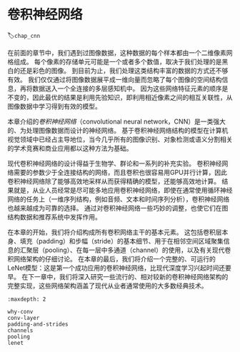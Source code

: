 # 卷积神经网络
:label:`chap_cnn`

在前面的章节中，我们遇到过图像数据，这种数据的每个样本都由一个二维像素网格组成。
每个像素的存储单元可能是一个或者多个数值，取决于我们处理的是黑白的还是彩色的图像。
到目前为止，我们处理这类结构丰富的数据的方式还不够有效。
我们仅仅通过将图像数据展平成一维向量而忽略了每个图像的空间结构信息，再将数据送入一个全连接的多层感知机中。
因为这些网络特征元素的顺序是不变的，因此最优的结果是利用先验知识，即利用相近像素之间的相互关联性，从图像数据中学习得到有效的模型。

本章介绍的*卷积神经网络*（convolutional neural network，CNN）是一类强大的、为处理图像数据而设计的神经网络。
基于卷积神经网络结构的模型在计算机视觉领域中已经占主导地位，当今几乎所有的图像识别、对象检测或语义分割相关的学术竞赛和商业应用都以这种方法为基础。

现代卷积神经网络的设计得益于生物学、群论和一系列的补充实验。
卷积神经网络需要的参数少于全连接结构的网络，而且卷积也很容易用GPU并行计算，因此卷积神经网络除了能够高效地采样从而获得精确的模型，还能够高效地计算。
结果就是，从业人员经常是尽可能多地应用卷积神经网络，即使在通常使用循环神经网络的任务上（一维序列结构，例如音频、文本和时间序列分析），卷积神经网络也越来越成为可靠的选择。
通过对卷积神经网络一些巧妙的调整，也使它们在图结构数据和推荐系统中发挥作用。

在本章的开始，我们将介绍构成所有卷积网络主干的基本元素。
这包括卷积层本身、填充（padding）和步幅（stride）的基本细节、用于在相邻空间区域聚集信息的汇聚层（pooling）、在每一层中多通道（channel）的使用，以及有关现代卷积网络架构的仔细讨论。
在本章的最后，我们将介绍一个完整的、可运行的LeNet模型：这是第一个成功应用的卷积神经网络，比现代深度学习兴起时间还要早。
在下一章中，我们将深入研究一些流行的、相对较新的卷积神经网络架构的完整实现，这些网络架构涵盖了现代从业者通常使用的大多数经典技术。

```toc
:maxdepth: 2

why-conv
conv-layer
padding-and-strides
channels
pooling
lenet
```

